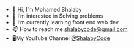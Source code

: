 - 👋 Hi, I’m Mohamed Shalaby 
- 👀 I’m interested in Solving problems
- 🌱 I’m currently learning front end web dev
- 📫 How to reach me shalabycode@gmail.com
- 🖥My YouTube Channel [@ShalabyCode](https://www.youtube.com/channel/UCMEh7C0J0LnFG0fHZcQ-y2Q)

<!---
Shalabyelectronics/Shalabyelectronics is a ✨ special ✨ repository because its `README.md` (this file) appears on your GitHub profile.
You can click the Preview link to take a look at your changes.
--->
